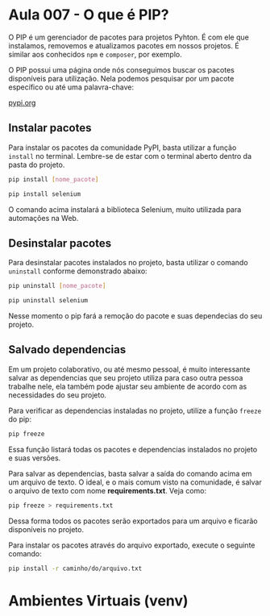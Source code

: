 # Aula 007 - O que é PIP?
O PIP é um gerenciador de pacotes para projetos Pyhton. É com ele que instalamos, removemos e atualizamos pacotes em nossos projetos. É similar aos conhecidos `npm` e `composer`, por exemplo.

O PIP possui uma página onde nós conseguimos buscar os pacotes disponíveis para utilização. Nela podemos pesquisar por um pacote específico ou até uma palavra-chave:

[pypi.org](https://pypi.org/)

## Instalar pacotes
Para instalar os pacotes da comunidade PyPI, basta utilizar a função `install` no terminal. Lembre-se de estar com o terminal aberto dentro da pasta do projeto.

```bash
pip install [nome_pacote]
```

```bash
pip install selenium
```

O comando acima instalará a biblioteca Selenium, muito utilizada para automações na Web.

## Desinstalar pacotes
Para desinstalar pacotes instalados no projeto, basta utilizar o comando `uninstall` conforme demonstrado abaixo:

```bash
pip uninstall [nome_pacote]
```

```bash
pip uninstall selenium
```
Nesse momento o pip fará a remoção do pacote e suas dependecias do seu projeto.

## Salvado dependencias
Em um projeto colaborativo, ou até mesmo pessoal, é muito interessante salvar as dependencias que seu projeto utiliza para caso outra pessoa trabalhe nele, ela também pode ajustar seu ambiente de acordo com as necessidades do seu projeto.

Para verificar as dependencias instaladas no projeto, utilize a função `freeze` do pip:

```bash
pip freeze
```

Essa função listará todas os pacotes e dependencias instalados no projeto e suas versões.

Para salvar as dependencias, basta salvar a saída do comando acima em um arquivo de texto. O ideal, e o mais comum visto na comunidade, é salvar o arquivo de texto com nome **requirements.txt**. Veja como:

```bash
pip freeze > requirements.txt
```

Dessa forma todos os pacotes serão exportados para um arquivo e ficarão disponíveis no projeto.

Para instalar os pacotes através do arquivo exportado, execute o seguinte comando:

```bash
pip install -r caminho/do/arquivo.txt
```


# Ambientes Virtuais (venv)
